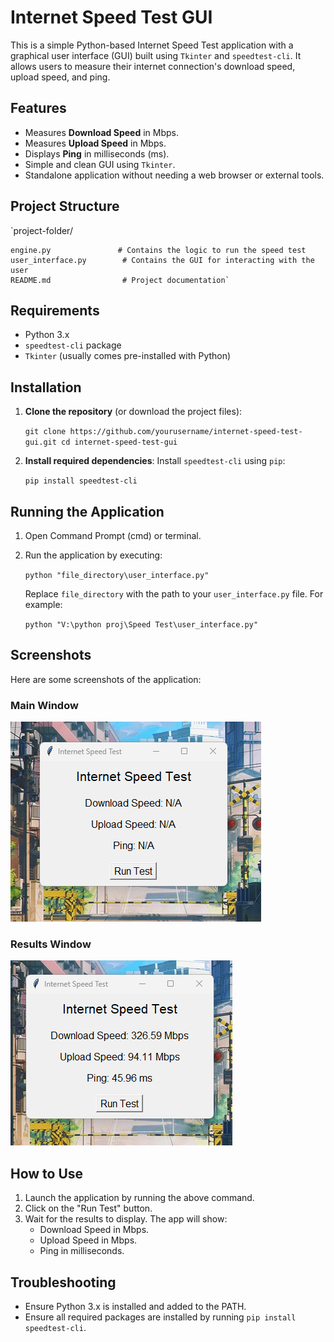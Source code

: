 
# Internet Speed Test GUI

This is a simple Python-based Internet Speed Test application with a graphical user interface (GUI) built using `Tkinter` and `speedtest-cli`. It allows users to measure their internet connection's download speed, upload speed, and ping.

## Features

-   Measures **Download Speed** in Mbps.
-   Measures **Upload Speed** in Mbps.
-   Displays **Ping** in milliseconds (ms).
-   Simple and clean GUI using `Tkinter`.
-   Standalone application without needing a web browser or external tools.

## Project Structure


`project-folder/

    engine.py               # Contains the logic to run the speed test
    user_interface.py        # Contains the GUI for interacting with the user
    README.md                # Project documentation` 

## Requirements

-   Python 3.x
-   `speedtest-cli` package
-   `Tkinter` (usually comes pre-installed with Python)

## Installation

1.  **Clone the repository** (or download the project files):
    
    `git clone https://github.com/yourusername/internet-speed-test-gui.git
    cd internet-speed-test-gui` 
    
2.  **Install required dependencies**: Install `speedtest-cli` using `pip`:
    
    `pip install speedtest-cli` 
    

## Running the Application

1.  Open Command Prompt (cmd) or terminal.
2.  Run the application by executing:
    
    
    `python "file_directory\user_interface.py"` 
    
    Replace `file_directory` with the path to your `user_interface.py` file. For example:
    
    `python "V:\python proj\Speed Test\user_interface.py"` 


## Screenshots

Here are some screenshots of the application:

### Main Window
![Screenshot 1](screenshot/ss1.png)

### Results Window
![Screenshot 2](screenshot/ss2.png)
    

## How to Use

1.  Launch the application by running the above command.
2.  Click on the "Run Test" button.
3.  Wait for the results to display. The app will show:
    -   Download Speed in Mbps.
    -   Upload Speed in Mbps.
    -   Ping in milliseconds.

## Troubleshooting

-   Ensure Python 3.x is installed and added to the PATH.
-   Ensure all required packages are installed by running `pip install speedtest-cli`.